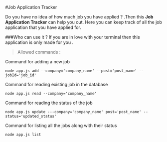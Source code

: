 #Job Application Tracker

Do you have no idea of how much job you have applied ? .Then this **Job Application Tracker** can help you out. Here you can keep track of all the job application that you have applied for.

###Who can use it ?
If you are in love with your terminal then this application is only made for you . 


>Allowed commands : 

Command for adding a new job
```
node app.js add --company='company_name' --post='post_name' --jobId='job_id'
```

Command for reading existing job in the database
```
node app.js read --company='company_name'
```

Command for reading the status of the job
```
node app.js update ---company='company_name' post='post_name' --status='updated_status'
```


Command for listing all the jobs along with their status
```
node app.js list 
```